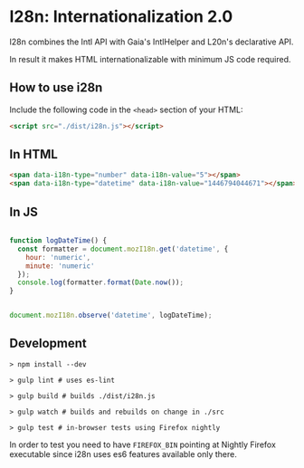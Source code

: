 I28n: Internationalization 2.0
=================================================================

I28n combines the Intl API with Gaia's IntlHelper and L20n's declarative API.

In result it makes HTML internationalizable with minimum JS code required.


How to use i28n
---------------

Include the following code in the `<head>` section of your HTML:

```html
<script src="./dist/i28n.js"></script>
```

In HTML
-------

```html
<span data-i18n-type="number" data-i18n-value="5"></span>
<span data-i18n-type="datetime" data-i18n-value="1446794044671"></span>
```

In JS
-----

```javascript

function logDateTime() {
  const formatter = document.mozI18n.get('datetime', {
    hour: 'numeric',
    minute: 'numeric'
  });
  console.log(formatter.format(Date.now());
}


document.mozI18n.observe('datetime', logDateTime);

```


Development
-----------

```shell
> npm install --dev

> gulp lint # uses es-lint

> gulp build # builds ./dist/i28n.js

> gulp watch # builds and rebuilds on change in ./src

> gulp test # in-browser tests using Firefox nightly
```

In order to test you need to have `FIREFOX_BIN` pointing at Nightly Firefox
executable since i28n uses es6 features available only there.
